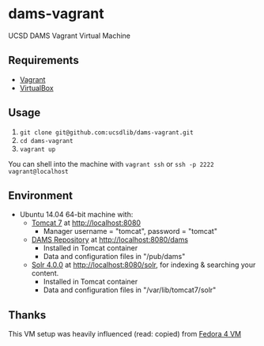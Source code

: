 # dams-vagrant
UCSD DAMS Vagrant Virtual Machine 

## Requirements

* [Vagrant](https://www.vagrantup.com/)
* [VirtualBox](https://www.virtualbox.org/)

## Usage

1. `git clone git@github.com:ucsdlib/dams-vagrant.git`
2. `cd dams-vagrant`
3. `vagrant up`

You can shell into the machine with `vagrant ssh` or `ssh -p 2222 vagrant@localhost`

## Environment

* Ubuntu 14.04 64-bit machine with: 
  * [Tomcat 7](http://tomcat.apache.org) at [http://localhost:8080](http://localhost:8080)
    * Manager username = "tomcat", password = "tomcat"
  * [DAMS Repository](https://github.com/ucsdlib/damsrepo) at [http://localhost:8080/dams](http://localhost:8080/dams)
    * Installed in Tomcat container
    * Data and configuration files in "/pub/dams"
  * [Solr 4.0.0](http://lucene.apache.org/solr/) at [http://localhost:8080/solr](http://localhost:8080/solr), for indexing & searching your content.
    * Installed in Tomcat container
    * Data and configuration files in "/var/lib/tomcat7/solr"

## Thanks

This VM setup was heavily influenced (read: copied) from [Fedora 4 VM](https://github.com/fcrepo4-labs/fcrepo4-vagrant)
